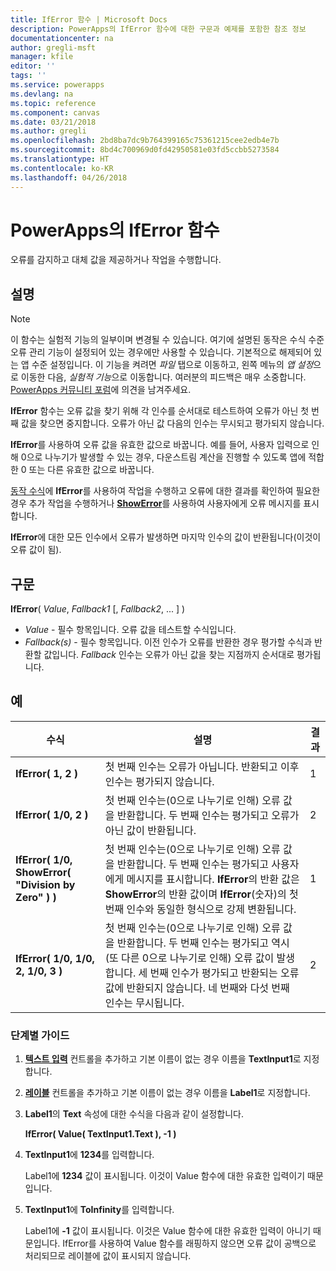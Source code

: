 ```yaml
---
title: IfError 함수 | Microsoft Docs
description: PowerApps의 IfError 함수에 대한 구문과 예제를 포함한 참조 정보
documentationcenter: na
author: gregli-msft
manager: kfile
editor: ''
tags: ''
ms.service: powerapps
ms.devlang: na
ms.topic: reference
ms.component: canvas
ms.date: 03/21/2018
ms.author: gregli
ms.openlocfilehash: 2bd8ba7dc9b764399165c75361215cee2edb4e7b
ms.sourcegitcommit: 8bd4c700969d0fd42950581e03fd5ccbb5273584
ms.translationtype: HT
ms.contentlocale: ko-KR
ms.lasthandoff: 04/26/2018
---
```

# <a name="iferror-function-in-powerapps"></a>PowerApps의 IfError 함수
오류를 감지하고 대체 값을 제공하거나 작업을 수행합니다.

## <a name="description"></a>설명
> [!NOTE]
> 이 함수는 실험적 기능의 일부이며 변경될 수 있습니다.  여기에 설명된 동작은 수식 수준 오류 관리 기능이 설정되어 있는 경우에만 사용할 수 있습니다.  기본적으로 해제되어 있는 앱 수준 설정입니다.  이 기능을 켜려면 *파일* 탭으로 이동하고, 왼쪽 메뉴의 *앱 설정*으로 이동한 다음, *실험적 기능*으로 이동합니다.  여러분의 피드백은 매우 소중합니다. [PowerApps 커뮤니티 포럼](https://powerusers.microsoft.com/t5/Expressions-and-Formulas/bd-p/How-To)에 의견을 남겨주세요.

**IfError** 함수는 오류 값을 찾기 위해 각 인수를 순서대로 테스트하여 오류가 아닌 첫 번째 값을 찾으면 중지합니다.  오류가 아닌 값 다음의 인수는 무시되고 평가되지 않습니다.

**IfError**를 사용하여 오류 값을 유효한 값으로 바꿉니다.  예를 들어, 사용자 입력으로 인해 0으로 나누기가 발생할 수 있는 경우, 다운스트림 계산을 진행할 수 있도록 앱에 적합한 0 또는 다른 유효한 값으로 바꿉니다.

[동작 수식](../working-with-formulas-in-depth.md)에 **IfError**를 사용하여 작업을 수행하고 오류에 대한 결과를 확인하여 필요한 경우 추가 작업을 수행하거나 [**ShowError**](function-showerror.md)를 사용하여 사용자에게 오류 메시지를 표시합니다.

**IfError**에 대한 모든 인수에서 오류가 발생하면 마지막 인수의 값이 반환됩니다(이것이 오류 값이 됨). 

## <a name="syntax"></a>구문
**IfError**( *Value*, *Fallback1* [, *Fallback2*, ... ] )

* *Value* - 필수 항목입니다. 오류 값을 테스트할 수식입니다. 
* *Fallback(s)* - 필수 항목입니다. 이전 인수가 오류를 반환한 경우 평가할 수식과 반환할 값입니다.  *Fallback* 인수는 오류가 아닌 값을 찾는 지점까지 순서대로 평가됩니다.

## <a name="examples"></a>예

| 수식 | 설명 | 결과 |
| --- | --- | --- |
| **IfError( 1, 2 )** |첫 번째 인수는 오류가 아닙니다.  반환되고 이후 인수는 평가되지 않습니다.   | 1 |
| **IfError( 1/0, 2 )** | 첫 번째 인수는(0으로 나누기로 인해) 오류 값을 반환합니다.  두 번째 인수는 평가되고 오류가 아닌 값이 반환됩니다. | 2 | 
| **IfError( 1/0, ShowError( "Division by Zero" ) )** | 첫 번째 인수는(0으로 나누기로 인해) 오류 값을 반환합니다.  두 번째 인수는 평가되고 사용자에게 메시지를 표시합니다.  **IfError**의 반환 값은 **ShowError**의 반환 값이며 **IfError**(숫자)의 첫 번째 인수와 동일한 형식으로 강제 변환됩니다. | 1 |
| **IfError( 1/0, 1/0, 2, 1/0, 3 )** | 첫 번째 인수는(0으로 나누기로 인해) 오류 값을 반환합니다.  두 번째 인수는 평가되고 역시(또 다른 0으로 나누기로 인해) 오류 값이 발생합니다.  세 번째 인수가 평가되고 반환되는 오류 값에 반환되지 않습니다.  네 번째와 다섯 번째 인수는 무시됩니다.  | 2 |

### <a name="step-by-step"></a>단계별 가이드

1. **[텍스트 입력](../controls/control-text-input.md)** 컨트롤을 추가하고 기본 이름이 없는 경우 이름을 **TextInput1**로 지정합니다.

2. **[레이블](../controls/control-text-box.md)** 컨트롤을 추가하고 기본 이름이 없는 경우 이름을 **Label1**로 지정합니다.

3. **Label1**의 **Text** 속성에 대한 수식을 다음과 같이 설정합니다.

    **IfError( Value( TextInput1.Text ), -1 )**

4. **TextInput1**에 **1234**를 입력합니다.  

    Label1에 **1234** 값이 표시됩니다. 이것이 Value 함수에 대한 유효한 입력이기 때문입니다.

5. **TextInput1**에 **ToInfinity**를 입력합니다.

    Label1에 **-1** 값이 표시됩니다. 이것은 Value 함수에 대한 유효한 입력이 아니기 때문입니다.  IfError를 사용하여 Value 함수를 래핑하지 않으면 오류 값이 공백으로 처리되므로 레이블에 값이 표시되지 않습니다. 

